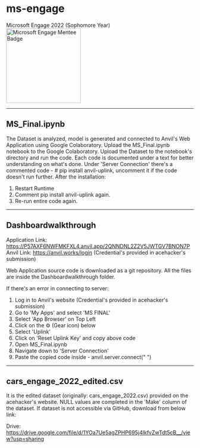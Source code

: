 # ms-engage
Microsoft Engage 2022 (Sophomore Year) 
<br>
<img src="https://drive.google.com/uc?export=view&id=1SpquYePWehy55on6H3FNqz8WmwpQvt94" alt="Microsoft Engage Mentee Badge" height="200">

----------------
MS_Final.ipynb
----------------

The Dataset is analyzed, model is generated and connected to Anvil's Web Application using Google Colaboratory.
Upload the MS_Final.ipynb notebook to the Google Colaboratory. Upload the Dataset to the notebook's directory and run the code.
Each code is documented under a text for better understanding on what's done.
Under 'Server Connection' there's a commented code - # pip install anvil-uplink, uncomment it if the code doesn't run further. After the installation:
  1. Restart Runtime
  2. Comment pip install anvil-uplink again.
  3. Re-run entire code again.
 
----------------
Dashboardwalkthrough
----------------

Application Link: https://P57AXF6NWFMKFXL4.anvil.app/2QNNDNL2Z2V5JWTGV7BNON7P
Anvil Link: https://anvil.works/login
      (Credential's provided in acehacker's submission)

Web Application source code is downloaded as a git repository. All the files are inside the Dashboardwalkthrough folder.

If there's an error in connecting to server:
  1. Log in to Anvil's website (Credential's provided in acehacker's submission)
  2. Go to 'My Apps' and select 'MS FINAL'
  3. Select 'App Browser' on Top Left
  4. Click on the ⚙ (Gear icon) below
  5. Select 'Uplink' 
  6. Click on 'Reset Uplink Key' and copy above code
  7. Open MS_Final.ipynb 
  8. Navigate down to 'Server Connection'
  9. Paste the copied code inside - anvil.server.connect(" ")  

----------------
cars_engage_2022_edited.csv
----------------

It is the edited dataset (originally: cars_engage_2022.csv) provided on the acehacker's website. NULL values are completed in the 'Make' column of the dataset.
If dataset is not accessible via GitHub, download from below link:

Drive: https://drive.google.com/file/d/1YOa7Ue5agZPHP695j4IkfvZwTdt5cB__/view?usp=sharing
